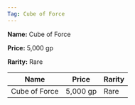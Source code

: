 ```yaml
---
Tag: Cube of Force
---
```


**Name:** Cube of Force

**Price:** 5,000 gp

**Rarity:** Rare

| Name     | Price     | Rarity     |
| -------- | --------- | ---------- |
| Cube of Force | 5,000 gp | Rare |
